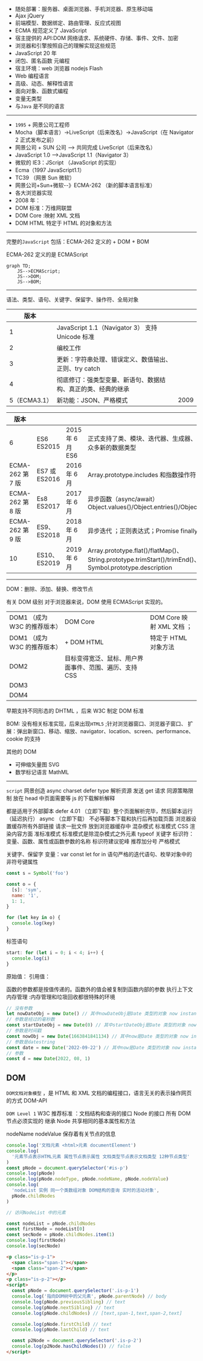 - 随处部署：服务器、桌面浏览器、手机浏览器、原生移动端
- Ajax jQuery
- 前端模型、数据绑定、路由管理、反应式视图
- ECMA 规范定义了 JavaScript
- 宿主提供的 API:DOM 网络请求、系统硬件、存储、事件、文件、加密
- 浏览器和引擎按照自己的理解实现这些规范
- JavaScript 20 年
- 闭包、匿名函数 元编程
- 宿主环境：web 浏览器 nodejs Flash
- Web 编程语言
- 高级、动态、解释性语言
- 面向对象、函数式编程
- 变量无类型
- 与`Java` 是不同的语言

---

- `1995` + 网景公司工程师
- Mocha（脚本语言）->LiveScript（后来改名）->JavaScript（在 Navigator 2 正式发布之前）
- 网景公司 + SUN 公司 --> 共同完成 LiveScript（后来改名）
- JavaScript 1.0 -->JavaScript 1.1（Navigator 3）
- 微软的 IE3：JScript （JavaScript 的实现）
- Ecma（1997 JavaScript1.1）
- TC39 （网景 Sun 微软）
- 网景公司+Sun+微软--》ECMA-262 （新的脚本语言标准）
- 各大浏览器实现
- 2008 年：
- DOM 标准：万维网联盟
- DOM Core :映射 XML 文档
- DOM HTML 特定于 HTML 的对象和方法

---

完整的`JavaScript` 包括：ECMA-262 定义的 + DOM + BOM

ECMA-262 定义的是 ECMAScript

```mermaid
graph TD;
    JS-->ECMAScript;
    JS-->DOM;
    JS-->BOM;
```

---

语法、类型、语句、关键字、保留字、操作符、全局对象

| 版本         |                                                              |      |
| ------------ | ------------------------------------------------------------ | ---- |
| 1            | JavaScript 1.1（Navigator 3） 支持 Unicode 标准              |      |
| 2            | 编校工作                                                     |      |
| 3            | 更新：字符串处理、错误定义、数值输出、正则、try catch        |      |
| 4            | 彻底修订：强类型变量、新语句、数据结构、真正的类、经典的继承 |      |
| 5（ECMA3.1） | 新功能：JSON、严格模式                                       | 2009 |

| 版本             |               |                  |                                                                                                                             |
| ---------------- | ------------- | ---------------- | --------------------------------------------------------------------------------------------------------------------------- |
| 6                | ES6 ES2015    | 2015 年 6 月 ES6 | 正式支持了类、模块、迭代器、生成器、箭头函数、期约、反射、代理和众多新的数据类型                                            |
| ECMA-262 第 7 版 | ES7 或 ES2016 | 2016 年 6 月     | Array.prototype.includes 和指数操作符                                                                                       |
| ECMA-262 第 8 版 | Es8 ES2017    | 2017 年 6 月     | 异步函数（async/await）Object.values()/Object.entries()/Object.getOwnPropertyDescriptors()                                  |
| ECMA-262 第 9 版 | ES9、ES2018   | 2018 年 6 月     | 异步迭代 ；正则表达式；Promise finally()                                                                                    |
| 10               | ES10、ES2019  | 2019 年 6 月     | Array.prototype.flat()/flatMap()、String.prototype.trimStart()/trimEnd()、Object.fromEntries() Symbol.prototype.description |

---

DOM：删除、添加、替换、修改节点

有关 DOM 级别 对于浏览器来说，DOM 使用 ECMAScript 实现的。

|                              |                                                        |                           |
| ---------------------------- | ------------------------------------------------------ | ------------------------- |
| DOM1 （成为 W3C 的推荐版本） | DOM Core                                               | DOM Core 映射 XML 文档 ； |
| DOM1 （成为 W3C 的推荐版本） | + DOM HTML                                             | 特定于 HTML 对象方法      |
| DOM2                         | 目标变得宽泛、鼠标、用户界面事件、范围、遍历、支持 CSS |                           |
| DOM3                         |                                                        |                           |
| DOM4                         |                                                        |                           |

早期支持不同形态的 DHTML ，后来 W3C 制定 DOM 标准

BOM: 没有相关标准实现，后来出现`HTML5` ;针对浏览器窗口、浏览器子窗口、
扩展：弹出新窗口、移动、缩放、navigator、location、screen、performance、cookie 的支持

其他的 DOM

- 可伸缩矢量图 SVG
- 数学标记语言 MathML

---

`script` 网景创造 async charset defer type
解析资源 发送 get 请求 同源策略限制
放在 head 中页面需要等 js 的下载解析解释

都是适用于外部脚本
defer 4.01 （立即下载）整个页面解析完毕，然后脚本运行（延迟执行）
async （立即下载） 不必等脚本下载和执行后再加载页面
浏览器设置缓存所有外部链接
请求一批文件 放到浏览器缓存中
混杂模式 标准模式 CSS 渲染内容方面 准标准模式
标准模式是除混杂模式之外元素
typeof 关键字
标识符：变量、函数、属性或函数参数的名称 标识符建议驼峰
推荐加分号
严格模式

关键字、保留字
变量：var const let
for in 语句严格的迭代语句、枚举对象中的非符号键属性

```js
const s = Symbol('foo')

const o = {
  [s]: 'sym',
  name: '1',
  1: 1,
}

for (let key in o) {
  console.log(key)
}
```

标签语句

```js
start: for (let i = 0; i < 4; i++) {
  console.log(i)
}
```

原始值：
引用值：

函数的参数都是按值传递的。函数外的值会被复制到函数内部的参数
执行上下文
内存管理 :内存管理和垃圾回收都很特殊的环境

```js
// 没有参数
let nowDateObj = new Date() // 其中nowDateObj是Date 类型的对象 now instanceof Date
// 参数是经过的毫秒数
const startDateObj = new Date(0) // 其中startDateObj是Date 类型的对象 now instanceof Date
// 参数是时间戳
const nowObj = new Date(1663841841134) // 其中now是Date 类型的对象 now instanceof Date
// 参数是datestring
const date = new Date('2022-09-22') // 其中now是Date 类型的对象 now instanceof Date
// 参数
const d = new Date(2022, 08, 1)
```

## DOM

`DOM文档对象模型` ，是 HTML 和 XML 文档的编程接口，语言无关的表示操作网页的方式 DOM-API

`DOM Level 1` W3C 推荐标准 ：文档结构和查询的接口 Node 的接口 所有 DOM 节点必须实现的 继承 Node 共享相同的基本属性和方法

nodeName nodeValue 保存着有关节点的信息

```js
console.log('文档元素 <html>元素 documentElement')
console.log(
  '元素节点表示HTML元素 属性节点表示属性 文档类型节点表示文档类型 12种节点类型'
)
const pNode = document.querySelector('#is-p')
console.log(pNode)
console.log(pNode.nodeType, pNode.nodeName, pNode.nodeValue)
console.log(
  'nodeList 实例 同一个类数组对象 DOM结构的查询 实时的活动对象',
  pNode.childNodes
)

// 访问NodeList 中的元素

const nodeList = pNode.childNodes
const firstNode = nodeList[0]
const secNode = pNode.childNodes.item(1)
console.log(firstNode)
console.log(secNode)
```

```html
<p class="is-p-1">
  <span class="span-1"></span>
  <span class="span-2"></span>
</p>
<p class="is-p-2"></p>
<script>
  const pNode = document.querySelector('.is-p-1')
  console.log('指向DOM树中的父元素', pNode.parentNode) // body
  console.log(pNode.previousSibling) // text
  console.log(pNode.nextSibling) // text
  console.log(pNode.childNodes) // [text,span-1,text,span-2,text]

  console.log(pNode.firstChild) // text
  console.log(pNode.lastChild) // text

  const p2Node = document.querySelector('.is-p-2')
  console.log(p2Node.hasChildNodes()) // false
</script>
```
